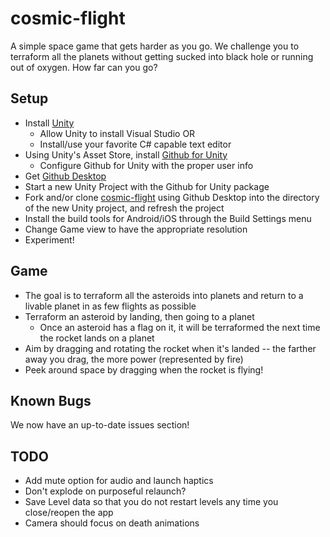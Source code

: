 # cosmic-flight

A simple space game that gets harder as you go. We challenge you to terraform all the planets without getting sucked into black hole or running out of oxygen. How far can you go?

## Setup
 - Install [Unity](https://unity3d.com/get-unity/download)
   - Allow Unity to install Visual Studio OR
   - Install/use your favorite C# capable text editor
 - Using Unity's Asset Store, install [Github for Unity](https://unity.github.com/)
   - Configure Github for Unity with the proper user info
 - Get [Github Desktop](https://desktop.github.com/)
 - Start a new Unity Project with the Github for Unity package
 - Fork and/or clone [cosmic-flight](https://github.com/SybelBlue/cosmic-flight) using Github Desktop into the directory of the new Unity project, and refresh the project
 - Install the build tools for Android/iOS through the Build Settings menu
 - Change Game view to have the appropriate resolution 
 - Experiment!

## Game
 - The goal is to terraform all the asteroids into planets and return to a livable planet in as few flights as possible
 - Terraform an asteroid by landing, then going to a planet
   - Once an asteroid has a flag on it, it will be terraformed the next time the rocket lands on a planet
 - Aim by dragging and rotating the rocket when it's landed -- the farther away you drag, the more power (represented by fire)
 - Peek around space by dragging when the rocket is flying!

## Known Bugs
  We now have an up-to-date issues section!

## TODO
 - Add mute option for audio and launch haptics
 - Don't explode on purposeful relaunch?
 - Save Level data so that you do not restart levels any time you close/reopen the app
 - Camera should focus on death animations
